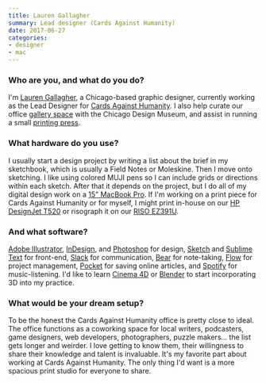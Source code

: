 ```yaml
---
title: Lauren Gallagher
summary: Lead designer (Cards Against Humanity)
date: 2017-06-27
categories:
- designer
- mac
---
```


### Who are you, and what do you do?

I'm [Lauren Gallagher](https://www.laurengallagher.co/ "Lauren's website."), a Chicago-based graphic designer, currently working as the Lead Designer for [Cards Against Humanity](https://cardsagainsthumanity.com/ "A card game."). I also help curate our office [gallery space](http://www.blackbox.gallery/ "An art gallery curated by Cards Against Humanity and the Chicago Design Museum.") with the Chicago Design Museum, and assist in running a small [printing press](https://www.instagram.com/notgoodpress/ "The Bad Press Instagram account.").

### What hardware do you use?

I usually start a design project by writing a list about the brief in my sketchbook, which is usually a Field Notes or Moleskine. Then I move onto sketching. I like using colored MUJI pens so I can include grids or directions within each sketch. After that it depends on the project, but I do all of my digital design work on a [15" MacBook Pro][macbook-pro]. If I'm working on a print piece for Cards Against Humanity or for myself, I might print in-house on our [HP DesignJet T520][designjet-t520] or risograph it on our [RISO EZ391U][ez391u].

### And what software?

[Adobe Illustrator][illustrator], [InDesign][], and [Photoshop][] for design, [Sketch][] and [Sublime Text][sublime-text] for front-end, [Slack][] for communication, [Bear][] for note-taking, [Flow][] for project management, [Pocket][] for saving online articles, and [Spotify][] for music-listening. I'd like to learn [Cinema 4D][cinema-4d] or [Blender][] to start incorporating 3D into my practice.

### What would be your dream setup?

To be the honest the Cards Against Humanity office is pretty close to ideal. The office functions as a coworking space for local writers, podcasters, game designers, web developers, photographers, puzzle makers... the list gets longer and weirder. I love getting to know them, their willingness to share their knowledge and talent is invaluable. It's my favorite part about working at Cards Against Humanity. The only thing I'd want is a more spacious print studio for everyone to share.

[bear]: http://www.bear-writer.com "A note taking application for macOS."
[blender]: https://www.blender.org/ "A free, open-source 3D renderer."
[cinema-4d]: http://web.archive.org/web/20160602174133/http://www.maxon.net/en/products/cinema-4d-prime/who-should-use-it.html "3D rendering software."
[designjet-t520]: https://www8.hp.com/us/en/large-format-printers/designjet-printers/t520.html "A large-format printer."
[ez391u]: http://us.riso.com/products/digital-duplicators/one-color/ez391/ "A digital duplicator."
[flow]: https://www.getflow.com/ "A project management service."
[illustrator]: https://www.adobe.com/products/illustrator.html "A vector graphics editor."
[indesign]: https://www.adobe.com/products/indesign.html "A desktop/web publishing application."
[macbook-pro]: https://www.apple.com/macbook-pro/ "A laptop."
[photoshop]: https://www.adobe.com/products/photoshop.html "A bitmap image editor."
[pocket]: https://getpocket.com/ "A service for storing links to look at later on."
[sketch]: https://www.sketchapp.com/ "A vector drawing application for Mac OS X."
[slack]: https://slack.com/ "A collaboration service."
[spotify]: https://www.spotify.com/us/ "A music streaming service."
[sublime-text]: http://www.sublimetext.com/ "A coder's text editor."
